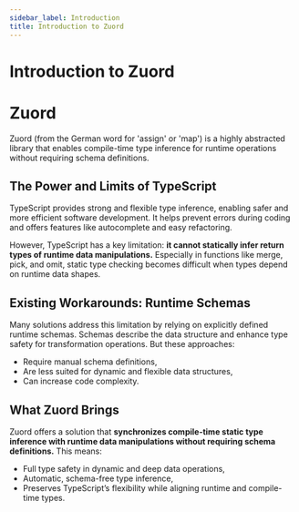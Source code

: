 ```yaml
---
sidebar_label: Introduction
title: Introduction to Zuord
---
```


# Introduction to Zuord

# Zuord

Zuord (from the German word for 'assign' or 'map') is a highly abstracted library that enables compile-time type inference for runtime operations without requiring schema definitions.

## The Power and Limits of TypeScript

TypeScript provides strong and flexible type inference, enabling safer and more efficient software development. It helps prevent errors during coding and offers features like autocomplete and easy refactoring.

However, TypeScript has a key limitation: **it cannot statically infer return types of runtime data manipulations.** Especially in functions like merge, pick, and omit, static type checking becomes difficult when types depend on runtime data shapes.

## Existing Workarounds: Runtime Schemas

Many solutions address this limitation by relying on explicitly defined runtime schemas. Schemas describe the data structure and enhance type safety for transformation operations. But these approaches:

- Require manual schema definitions,  
- Are less suited for dynamic and flexible data structures,  
- Can increase code complexity.

## What Zuord Brings

Zuord offers a solution that **synchronizes compile-time static type inference with runtime data manipulations without requiring schema definitions.** This means:

- Full type safety in dynamic and deep data operations,  
- Automatic, schema-free type inference,  
- Preserves TypeScript’s flexibility while aligning runtime and compile-time types.